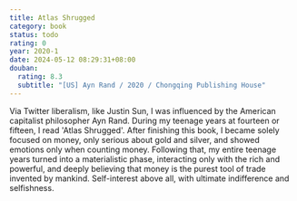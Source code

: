 ```yaml
---
title: Atlas Shrugged
category: book
status: todo
rating: 0
year: 2020-1
date: 2024-05-12 08:29:31+08:00
douban:
  rating: 8.3
  subtitle: "[US] Ayn Rand / 2020 / Chongqing Publishing House"
---
```


Via Twitter liberalism, like Justin Sun, I was influenced by the American capitalist philosopher Ayn Rand. During my teenage years at fourteen or fifteen, I read 'Atlas Shrugged'. After finishing this book, I became solely focused on money, only serious about gold and silver, and showed emotions only when counting money. Following that, my entire teenage years turned into a materialistic phase, interacting only with the rich and powerful, and deeply believing that money is the purest tool of trade invented by mankind. Self-interest above all, with ultimate indifference and selfishness.

